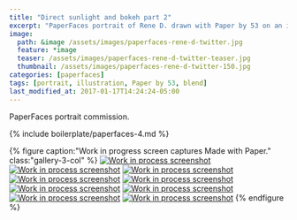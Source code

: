```yaml
---
title: "Direct sunlight and bokeh part 2"
excerpt: "PaperFaces portrait of Rene D. drawn with Paper by 53 on an iPad."
image: 
  path: &image /assets/images/paperfaces-rene-d-twitter.jpg 
  feature: *image
  teaser: /assets/images/paperfaces-rene-d-twitter-teaser.jpg
  thumbnail: /assets/images/paperfaces-rene-d-twitter-150.jpg
categories: [paperfaces]
tags: [portrait, illustration, Paper by 53, blend]
last_modified_at: 2017-01-17T14:24:24-05:00
---
```


PaperFaces portrait commission.

{% include boilerplate/paperfaces-4.md %}

{% figure caption:"Work in progress screen captures Made with Paper." class:"gallery-3-col" %}
[![Work in process screenshot](/assets/images/paperfaces-rene-d-process-1-600.jpg)](/assets/images/paperfaces-rene-d-process-1-lg.jpg)
[![Work in process screenshot](/assets/images/paperfaces-rene-d-process-2-600.jpg)](/assets/images/paperfaces-rene-d-process-2-lg.jpg)
[![Work in process screenshot](/assets/images/paperfaces-rene-d-process-3-600.jpg)](/assets/images/paperfaces-rene-d-process-3-lg.jpg)
[![Work in process screenshot](/assets/images/paperfaces-rene-d-process-4-600.jpg)](/assets/images/paperfaces-rene-d-process-4-lg.jpg)
[![Work in process screenshot](/assets/images/paperfaces-rene-d-process-5-600.jpg)](/assets/images/paperfaces-rene-d-process-5-lg.jpg)
[![Work in process screenshot](/assets/images/paperfaces-rene-d-process-7-600.jpg)](/assets/images/paperfaces-rene-d-process-7-lg.jpg)
[![Work in process screenshot](/assets/images/paperfaces-rene-d-process-8-600.jpg)](/assets/images/paperfaces-rene-d-process-8-lg.jpg)
[![Work in process screenshot](/assets/images/paperfaces-rene-d-process-9-600.jpg)](/assets/images/paperfaces-rene-d-process-9-lg.jpg)
[![Work in process screenshot](/assets/images/paperfaces-rene-d-process-10-600.jpg)](/assets/images/paperfaces-rene-d-process-10-lg.jpg)
{% endfigure %}
